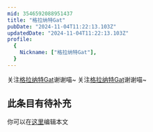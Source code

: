 ```yaml
---
mid: 3546592088951437
title: "格拉纳特Gat"
pubDate: "2024-11-04T11:22:13.103Z"
updatedDate: "2024-11-04T11:22:13.103Z"
profile:
  {
    Nickname: ["格拉纳特Gat"],
  }
---
```


关注[格拉纳特Gat](https://space.bilibili.com/3546592088951437)谢谢喵~ 关注[格拉纳特Gat](https://space.bilibili.com/3546592088951437)谢谢喵~

## 此条目有待补充
你可以在[这里](https://github.com/Yuhanawa/VTuber.ICU-Content/edit/master/v/格拉纳特Gat/index.md)编辑本文
